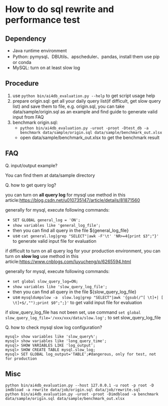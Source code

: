 
# How to do sql rewrite and performance test


## Dependency
* Java runtime environment
* Python: pymysql、DBUtils、apscheduler、pandas, install them use pip or conda
* MySQL: turn on at least slow log

## Procedure
1. use ```python bin/ai4db_evaluation.py --help``` to get script usage help
2. prepare origin.sql: get all your daily query list(if difficult, get slow query list) and save them to file, e.g. origin.sql, you can take data/sample/origin.sql as an example and find guide to generate valid input from FAQ
3. benchmark origin.sql: 
   - ```python bin/ai4db_evaluation.py -uroot -proot -Dtest_db -a benchmark data/sample/origin.sql data/sample/benchmark_out.xlsx```
   - open data/sample/benchmark_out.xlsx to get the benchmark result

## FAQ
Q. input/output example?

You can find them at data/sample directory

Q. how to get query log?

you can turn on **all query log** for mysql use method in this article:https://blog.csdn.net/u010735147/article/details/81871560

generally for mysql, execute following commands:
* ```SET GLOBAL general_log = 'ON'; ```
* ```show variables like 'general_log_file'; ```
* then you can find all query in the file ${general_log_file}
* use ```cat general.log|grep "SELECT"|awk -F'\t' 'NR>=4{print $3";"}'``` to generate valid input file for evaluation

if difficult to turn on all query log for your production environment, you can turn on **slow log** use method in this article:https://www.cnblogs.com/luyucheng/p/6265594.html

generally for mysql, execute following commands:
* ```set global slow_query_log=ON;```
* ```show variables like 'slow_query_log_file';```
* then you can find all query in the file ${slow_query_log_file}
* use ```mysqldumpslow -a  slow.log|grep "SELECT"|awk '{gsub(/^[ \t]+| [ \t]+$/,"");print $0";";}'``` to get valid input file for evaluation

if slow_query_log_file has not been set, use command ```set global slow_query_log_file='/xxx/xxx/data/slow.log';``` to set slow_query_log_file 


Q. how to check mysql slow log configuration?
```commandline
mysql> show variables like 'slow_query%';
mysql> show variables like 'long_query_time';
mysql> SHOW VARIABLES LIKE 'log_output';
mysql> SHOW CREATE TABLE mysql.slow_log;
mysql> SET GLOBAL log_output='TABLE';#dangerous, only for test, not for production
```

## Misc
```commandline
python bin/ai4db_evaluation.py --host 127.0.0.1 -u root -p root -D imdbload -a rewrite data/job/origin.sql data/job/rewrite.sql
python bin/ai4db_evaluation.py -uroot -proot -Dimdbload -a benchmark data/sample/origin.sql data/sample/benchmark_out.xlsx
```
